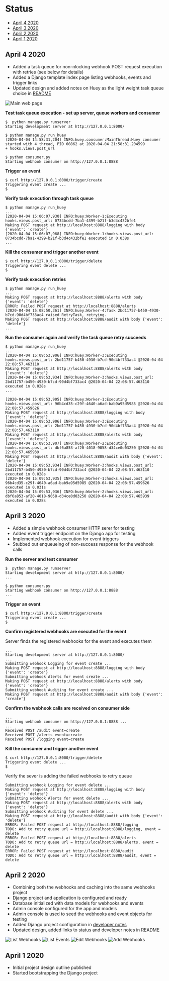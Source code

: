 # Status

- [April 4 2020](#april-4-2020)
- [April 3 2020](#april-3-2020)
- [April 2 2020](#april-2-2020)
- [April 1 2020](#april-1-2020)

## April 4 2020

- Added a task queue for non-nlocking webhook POST request execution with retries (see below for details)
- Added a Django template index page listing webhooks, events and trigger links
- Updated design and added notes on Huey as the light weight task queue choice in [README](../README.md)

![Main web page](screenshots/main-web-page.png)

**Test task queue execution - set up server, queue workers and consumer**

```
$  python manage.py runserver
Starting development server at http://127.0.0.1:8000/
```

```
$ python manage.py run_huey
[2020-04-04 14:58:31,204] INFO:huey.consumer:MainThread:Huey consumer started with 4 thread, PID 60862 at 2020-04-04 21:58:31.204599
+ hooks.views.post_url
```

```
$ python consumer.py
Starting webhook consumer on http://127.0.0.1:8888
```

**Trigger an event**

```
$ curl http://127.0.0.1:8000/trigger/create
Triggering event create ...
$
```

**Verify task execution through task queue**

```
$ python manage.py run_huey
...
[2020-04-04 15:06:07,930] INFO:huey:Worker-1:Executing hooks.views.post_url: 0734bcdd-7ba1-4399-b21f-b3d4c432bfe1
Making POST request at http://localhost:8888/logging with body {'event': 'create'}
[2020-04-04 15:06:07,968] INFO:huey:Worker-1:hooks.views.post_url: 0734bcdd-7ba1-4399-b21f-b3d4c432bfe1 executed in 0.038s
...
```

**Kill the consumer and trigger another event**

```
$ curl http://127.0.0.1:8000/trigger/delete
Triggering event delete ...
$
```

**Verify task execution retries**

```
$ python manage.py run_huey
...
Making POST request at http://localhost:8888/alerts with body {'event': 'delete'}
ERROR: Failed POST request at http://localhost:8888/alerts
[2020-04-04 15:08:50,361] INFO:huey:Worker-4:Task 2bd11757-b450-4930-b7cd-90d4bf733ac4 raised RetryTask, retrying.
Making POST request at http://localhost:8888/audit with body {'event': 'delete'}
...
```

**Run the consumer again and verify the task queue retry succeeds**

```
$ python manage.py run_huey
...
[2020-04-04 15:09:53,906] INFO:huey:Worker-3:Executing hooks.views.post_url: 2bd11757-b450-4930-b7cd-90d4bf733ac4 @2020-04-04 22:08:57.463110
Making POST request at http://localhost:8888/alerts with body {'event': 'delete'}
[2020-04-04 15:09:53,934] INFO:huey:Worker-3:hooks.views.post_url: 2bd11757-b450-4930-b7cd-90d4bf733ac4 @2020-04-04 22:08:57.463110 executed in 0.028s
...
```


```
[2020-04-04 15:09:53,905] INFO:huey:Worker-1:Executing hooks.views.post_url: 96b4cd35-c29f-4640-a6ad-bab9a95d5985 @2020-04-04 22:08:57.459626
Making POST request at http://localhost:8888/logging with body {'event': 'delete'}
[2020-04-04 15:09:53,906] INFO:huey:Worker-3:Executing hooks.views.post_url: 2bd11757-b450-4930-b7cd-90d4bf733ac4 @2020-04-04 22:08:57.463110
Making POST request at http://localhost:8888/alerts with body {'event': 'delete'}
[2020-04-04 15:09:53,907] INFO:huey:Worker-2:Executing hooks.views.post_url: dbf6a853-af20-4018-9058-d34ce0d03250 @2020-04-04 22:08:57.465939
Making POST request at http://localhost:8888/audit with body {'event': 'delete'}
[2020-04-04 15:09:53,934] INFO:huey:Worker-3:hooks.views.post_url: 2bd11757-b450-4930-b7cd-90d4bf733ac4 @2020-04-04 22:08:57.463110 executed in 0.028s
[2020-04-04 15:09:53,935] INFO:huey:Worker-1:hooks.views.post_url: 96b4cd35-c29f-4640-a6ad-bab9a95d5985 @2020-04-04 22:08:57.459626 executed in 0.031s
[2020-04-04 15:09:53,936] INFO:huey:Worker-2:hooks.views.post_url: dbf6a853-af20-4018-9058-d34ce0d03250 @2020-04-04 22:08:57.465939 executed in 0.028s
```

## April 3 2020

- Added a simple webhook consumer HTTP serer for testing
- Added event trigger endpoint on the Django app for testing
- Implemented webhook execution for event triggers
- Stubbed out enqueueing of non-success response for the webhook calls

**Run the server and test consumer**

```
$  python manage.py runserver
Starting development server at http://127.0.0.1:8000/
...
```

```
$ python consumer.py
Starting webhook consumer on http://127.0.0.1:8888
...
```

**Trigger an event**

```
$ curl http://127.0.0.1:8000/trigger/create
Triggering event create ...
$
```

**Confirm registered webhooks are executed for the event**

Server finds the registered webhooks for the event and executes them

```
...
Starting development server at http://127.0.0.1:8000/
...
Submitting webhook Logging for event create ...
Making POST request at http://localhost:8888/logging with body {'event': 'create'}
Submitting webhook Alerts for event create ...
Making POST request at http://localhost:8888/alerts with body {'event': 'create'}
Submitting webhook Auditing for event create ...
Making POST request at http://localhost:8888/audit with body {'event': 'create'}
```

**Confirm the webhook calls are received on consumer side**

```
...
Starting webhook consumer on http://127.0.0.1:8888 ...
...
Received POST /audit event=create
Received POST /alerts event=create
Received POST /logging event=create
```

**Kill the consumer and trigger another event**

```
$ curl http://127.0.0.1:8000/trigger/delete
Triggering event delete ...
$
```

Verify the sever is adding the failed webhooks to retry queue

```
Submitting webhook Logging for event delete ...
Making POST request at http://localhost:8888/logging with body {'event': 'delete'}
Submitting webhook Alerts for event delete ...
Making POST request at http://localhost:8888/alerts with body {'event': 'delete'}
Submitting webhook Auditing for event delete ...
Making POST request at http://localhost:8888/audit with body {'event': 'delete'}
ERROR: Failed POST request at http://localhost:8888/logging
TODO: Add to retry queue url = http://localhost:8888/logging, event = delete
ERROR: Failed POST request at http://localhost:8888/alerts
TODO: Add to retry queue url = http://localhost:8888/alerts, event = delete
ERROR: Failed POST request at http://localhost:8888/audit
TODO: Add to retry queue url = http://localhost:8888/audit, event = delete
```


## April 2 2020

- Combining both the webhooks and caching into the same webhooks project
- Django project and application is configured and ready
- Database initialized with data models for webhooks and events
- Admin console configured for the app and models
- Admin console is used  to seed the webhooks and event objects for testing
- Added Django project configuration in [developer notes](developer-notes.md)
- Updated design, added links to status and developer notes in [README](../README.md)  

![List Webhooks](screenshots/list-webhooks.png)
![List Events](screenshots/list-events.png)
![Edit Webhooks](screenshots/edit-webhook.png)
![Add Webhooks](screenshots/add-webhook.png)

## April 1 2020

- Initial project design outline published
- Started bootstrapping the Django project

